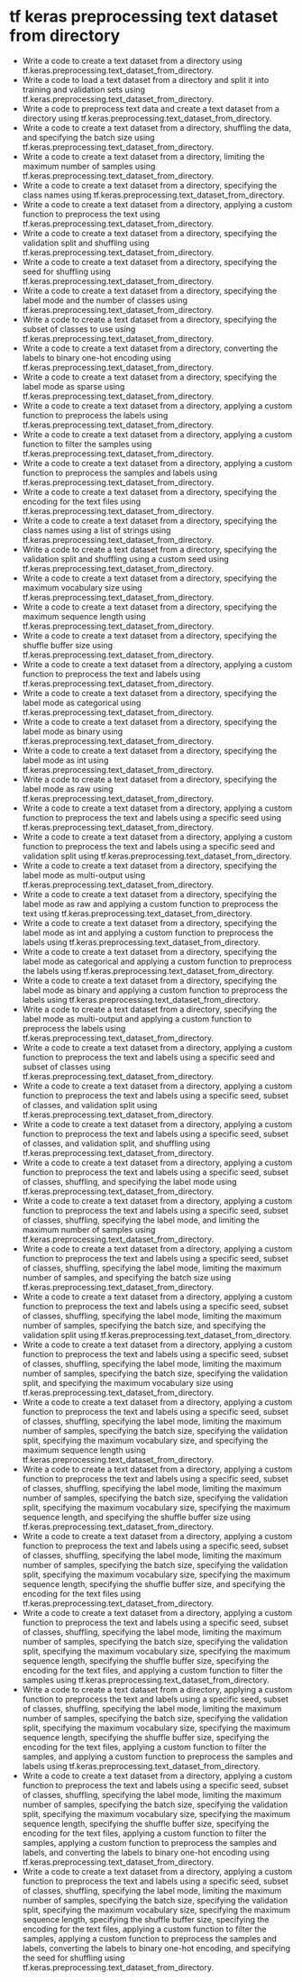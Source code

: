 # tf keras preprocessing text dataset from directory

- Write a code to create a text dataset from a directory using tf.keras.preprocessing.text_dataset_from_directory.
- Write a code to load a text dataset from a directory and split it into training and validation sets using tf.keras.preprocessing.text_dataset_from_directory.
- Write a code to preprocess text data and create a text dataset from a directory using tf.keras.preprocessing.text_dataset_from_directory.
- Write a code to create a text dataset from a directory, shuffling the data, and specifying the batch size using tf.keras.preprocessing.text_dataset_from_directory.
- Write a code to create a text dataset from a directory, limiting the maximum number of samples using tf.keras.preprocessing.text_dataset_from_directory.
- Write a code to create a text dataset from a directory, specifying the class names using tf.keras.preprocessing.text_dataset_from_directory.
- Write a code to create a text dataset from a directory, applying a custom function to preprocess the text using tf.keras.preprocessing.text_dataset_from_directory.
- Write a code to create a text dataset from a directory, specifying the validation split and shuffling using tf.keras.preprocessing.text_dataset_from_directory.
- Write a code to create a text dataset from a directory, specifying the seed for shuffling using tf.keras.preprocessing.text_dataset_from_directory.
- Write a code to create a text dataset from a directory, specifying the label mode and the number of classes using tf.keras.preprocessing.text_dataset_from_directory.
- Write a code to create a text dataset from a directory, specifying the subset of classes to use using tf.keras.preprocessing.text_dataset_from_directory.
- Write a code to create a text dataset from a directory, converting the labels to binary one-hot encoding using tf.keras.preprocessing.text_dataset_from_directory.
- Write a code to create a text dataset from a directory, specifying the label mode as sparse using tf.keras.preprocessing.text_dataset_from_directory.
- Write a code to create a text dataset from a directory, applying a custom function to preprocess the labels using tf.keras.preprocessing.text_dataset_from_directory.
- Write a code to create a text dataset from a directory, applying a custom function to filter the samples using tf.keras.preprocessing.text_dataset_from_directory.
- Write a code to create a text dataset from a directory, applying a custom function to preprocess the samples and labels using tf.keras.preprocessing.text_dataset_from_directory.
- Write a code to create a text dataset from a directory, specifying the encoding for the text files using tf.keras.preprocessing.text_dataset_from_directory.
- Write a code to create a text dataset from a directory, specifying the class names using a list of strings using tf.keras.preprocessing.text_dataset_from_directory.
- Write a code to create a text dataset from a directory, specifying the validation split and shuffling using a custom seed using tf.keras.preprocessing.text_dataset_from_directory.
- Write a code to create a text dataset from a directory, specifying the maximum vocabulary size using tf.keras.preprocessing.text_dataset_from_directory.
- Write a code to create a text dataset from a directory, specifying the maximum sequence length using tf.keras.preprocessing.text_dataset_from_directory.
- Write a code to create a text dataset from a directory, specifying the shuffle buffer size using tf.keras.preprocessing.text_dataset_from_directory.
- Write a code to create a text dataset from a directory, applying a custom function to preprocess the text and labels using tf.keras.preprocessing.text_dataset_from_directory.
- Write a code to create a text dataset from a directory, specifying the label mode as categorical using tf.keras.preprocessing.text_dataset_from_directory.
- Write a code to create a text dataset from a directory, specifying the label mode as binary using tf.keras.preprocessing.text_dataset_from_directory.
- Write a code to create a text dataset from a directory, specifying the label mode as int using tf.keras.preprocessing.text_dataset_from_directory.
- Write a code to create a text dataset from a directory, specifying the label mode as raw using tf.keras.preprocessing.text_dataset_from_directory.
- Write a code to create a text dataset from a directory, applying a custom function to preprocess the text and labels using a specific seed using tf.keras.preprocessing.text_dataset_from_directory.
- Write a code to create a text dataset from a directory, applying a custom function to preprocess the text and labels using a specific seed and validation split using tf.keras.preprocessing.text_dataset_from_directory.
- Write a code to create a text dataset from a directory, specifying the label mode as multi-output using tf.keras.preprocessing.text_dataset_from_directory.
- Write a code to create a text dataset from a directory, specifying the label mode as raw and applying a custom function to preprocess the text using tf.keras.preprocessing.text_dataset_from_directory.
- Write a code to create a text dataset from a directory, specifying the label mode as int and applying a custom function to preprocess the labels using tf.keras.preprocessing.text_dataset_from_directory.
- Write a code to create a text dataset from a directory, specifying the label mode as categorical and applying a custom function to preprocess the labels using tf.keras.preprocessing.text_dataset_from_directory.
- Write a code to create a text dataset from a directory, specifying the label mode as binary and applying a custom function to preprocess the labels using tf.keras.preprocessing.text_dataset_from_directory.
- Write a code to create a text dataset from a directory, specifying the label mode as multi-output and applying a custom function to preprocess the labels using tf.keras.preprocessing.text_dataset_from_directory.
- Write a code to create a text dataset from a directory, applying a custom function to preprocess the text and labels using a specific seed and subset of classes using tf.keras.preprocessing.text_dataset_from_directory.
- Write a code to create a text dataset from a directory, applying a custom function to preprocess the text and labels using a specific seed, subset of classes, and validation split using tf.keras.preprocessing.text_dataset_from_directory.
- Write a code to create a text dataset from a directory, applying a custom function to preprocess the text and labels using a specific seed, subset of classes, and validation split, and shuffling using tf.keras.preprocessing.text_dataset_from_directory.
- Write a code to create a text dataset from a directory, applying a custom function to preprocess the text and labels using a specific seed, subset of classes, shuffling, and specifying the label mode using tf.keras.preprocessing.text_dataset_from_directory.
- Write a code to create a text dataset from a directory, applying a custom function to preprocess the text and labels using a specific seed, subset of classes, shuffling, specifying the label mode, and limiting the maximum number of samples using tf.keras.preprocessing.text_dataset_from_directory.
- Write a code to create a text dataset from a directory, applying a custom function to preprocess the text and labels using a specific seed, subset of classes, shuffling, specifying the label mode, limiting the maximum number of samples, and specifying the batch size using tf.keras.preprocessing.text_dataset_from_directory.
- Write a code to create a text dataset from a directory, applying a custom function to preprocess the text and labels using a specific seed, subset of classes, shuffling, specifying the label mode, limiting the maximum number of samples, specifying the batch size, and specifying the validation split using tf.keras.preprocessing.text_dataset_from_directory.
- Write a code to create a text dataset from a directory, applying a custom function to preprocess the text and labels using a specific seed, subset of classes, shuffling, specifying the label mode, limiting the maximum number of samples, specifying the batch size, specifying the validation split, and specifying the maximum vocabulary size using tf.keras.preprocessing.text_dataset_from_directory.
- Write a code to create a text dataset from a directory, applying a custom function to preprocess the text and labels using a specific seed, subset of classes, shuffling, specifying the label mode, limiting the maximum number of samples, specifying the batch size, specifying the validation split, specifying the maximum vocabulary size, and specifying the maximum sequence length using tf.keras.preprocessing.text_dataset_from_directory.
- Write a code to create a text dataset from a directory, applying a custom function to preprocess the text and labels using a specific seed, subset of classes, shuffling, specifying the label mode, limiting the maximum number of samples, specifying the batch size, specifying the validation split, specifying the maximum vocabulary size, specifying the maximum sequence length, and specifying the shuffle buffer size using tf.keras.preprocessing.text_dataset_from_directory.
- Write a code to create a text dataset from a directory, applying a custom function to preprocess the text and labels using a specific seed, subset of classes, shuffling, specifying the label mode, limiting the maximum number of samples, specifying the batch size, specifying the validation split, specifying the maximum vocabulary size, specifying the maximum sequence length, specifying the shuffle buffer size, and specifying the encoding for the text files using tf.keras.preprocessing.text_dataset_from_directory.
- Write a code to create a text dataset from a directory, applying a custom function to preprocess the text and labels using a specific seed, subset of classes, shuffling, specifying the label mode, limiting the maximum number of samples, specifying the batch size, specifying the validation split, specifying the maximum vocabulary size, specifying the maximum sequence length, specifying the shuffle buffer size, specifying the encoding for the text files, and applying a custom function to filter the samples using tf.keras.preprocessing.text_dataset_from_directory.
- Write a code to create a text dataset from a directory, applying a custom function to preprocess the text and labels using a specific seed, subset of classes, shuffling, specifying the label mode, limiting the maximum number of samples, specifying the batch size, specifying the validation split, specifying the maximum vocabulary size, specifying the maximum sequence length, specifying the shuffle buffer size, specifying the encoding for the text files, applying a custom function to filter the samples, and applying a custom function to preprocess the samples and labels using tf.keras.preprocessing.text_dataset_from_directory.
- Write a code to create a text dataset from a directory, applying a custom function to preprocess the text and labels using a specific seed, subset of classes, shuffling, specifying the label mode, limiting the maximum number of samples, specifying the batch size, specifying the validation split, specifying the maximum vocabulary size, specifying the maximum sequence length, specifying the shuffle buffer size, specifying the encoding for the text files, applying a custom function to filter the samples, applying a custom function to preprocess the samples and labels, and converting the labels to binary one-hot encoding using tf.keras.preprocessing.text_dataset_from_directory.
- Write a code to create a text dataset from a directory, applying a custom function to preprocess the text and labels using a specific seed, subset of classes, shuffling, specifying the label mode, limiting the maximum number of samples, specifying the batch size, specifying the validation split, specifying the maximum vocabulary size, specifying the maximum sequence length, specifying the shuffle buffer size, specifying the encoding for the text files, applying a custom function to filter the samples, applying a custom function to preprocess the samples and labels, converting the labels to binary one-hot encoding, and specifying the seed for shuffling using tf.keras.preprocessing.text_dataset_from_directory.